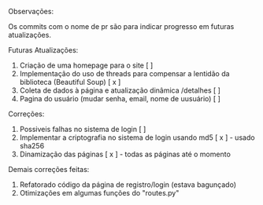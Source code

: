 Observações:

Os commits com o nome de pr são para indicar progresso em futuras atualizações.

Futuras Atualizações:

1. Criação de uma homepage para o site [ ]
2. Implementação do uso de threads para compensar a lentidão da biblioteca (Beautiful Soup) [ x ]
3. Coleta de dados à página e atualização dinâmica /detalhes [ ]
4. Pagina do usuário (mudar senha, email, nome de uusuário) [ ]


Correções:

1. Possiveis falhas no sistema de login [ ]
2. Implementar a criptografia no sistema de login usando md5 [ x ] - usado sha256
3. Dinamização das páginas [ x ] - todas as páginas até o momento

Demais correções feitas:

1. Refatorado código da página de registro/login (estava bagunçado) 
2. Otimizações em algumas funções do "routes.py"